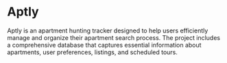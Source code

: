 # Aptly
Aptly is an apartment hunting tracker designed to help users efficiently manage and organize their apartment search process.  The project includes a comprehensive database that captures essential information about apartments, user preferences, listings, and scheduled tours.
